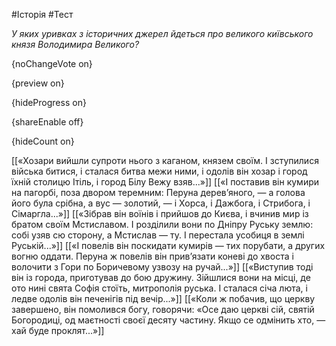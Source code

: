 #Історія #Тест

*У яких уривках з історичних джерел йдеться про великого київського князя Володимира Великого?*

{noChangeVote on}

{preview on}

{hideProgress on}

{shareEnable off}

{hideCount on}

[[«Хозари вийшли супроти нього з каганом, князем своїм. І зступилися війська битися, і сталася битва межи ними, і одолів він хозар і город їхній столицю Ітіль, і город Білу Вежу взяв...»]]
[[«І поставив він кумири на пагорбі, поза двором теремним: Перуна дерев’яного, — а голова його була срібна, а вус — золотий, — і Хорса, і Дажбога, і Стрибога, і Сімаргла...»]]
[[«Зібрав він воїнів і прийшов до Києва, і вчинив мир із братом своїм Мстиславом. І розділили вони по Дніпру Руську землю: собі узяв сю сторону, а Мстислав — ту. І перестала усобиця в землі Руській...»]]
[[«І повелів він поскидати кумирів — тих порубати, а других вогню оддати. Перуна ж повелів він прив’язати коневі до хвоста і волочити з Гори по Боричевому узвозу на ручай...»]]
[[«Виступив тоді він із города, приготував до бою дружину. Зійшлися вони на місці, де ото нині свята Софія стоїть, митрополія руська. І сталася січа люта, і ледве одолів він печенігів під вечір...»]]
[[«Коли ж побачив, що церкву завершено, він помолився богу, говорячи: «Осе даю церкві сій, святій Богородиці, од маєтності своєї десяту частину. Якщо се одмінить хто, — хай буде проклят...»]]
